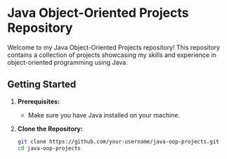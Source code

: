 # Java Object-Oriented Projects Repository

Welcome to my Java Object-Oriented Projects repository! This repository contains a collection of projects showcasing my skills and experience in object-oriented programming using Java.

## Getting Started

1. **Prerequisites:**
   - Make sure you have Java installed on your machine.

2. **Clone the Repository:**
   ```bash
   git clone https://github.com/your-username/java-oop-projects.git
   cd java-oop-projects
